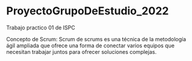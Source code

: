# ProyectoGrupoDeEstudio_2022
Trabajo practico 01 de ISPC



Concepto de Scrum:
  Scrum de scrums es una técnica de la metodología ágil ampliada que ofrece una forma de conectar varios equipos que necesitan trabajar juntos para ofrecer soluciones complejas.


